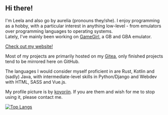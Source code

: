 ## Hi there!

I'm Leela and also go by aurelia (pronouns they/she). I enjoy programming as a hobby,
with a particular interest in anything low-level - from emulators over
programming languages to operating systems.  
Lately, I've mainly been working on [GameGirl](https://github.com/anellie/gamegirl), a GB and GBA emulator.

[Check out my website!](https://elia.garden)

Most of my projects are primarily hosted on my [Gitea](https://git.elia.garden/ellie),
only finished projects tend to be mirrored here on GitHub.

The languages I would consider myself proficient in are Rust, Kotlin and (sadly) Java, with
intermediate-level skills in Python/Django and Webdev with HTML, SASS and Vue.js.

My profile picture is by [koyoriin](https://twitter.com/koyoriin). If you are them and wish for me to stop using it, please contact me.

[![Top Langs](https://github-readme-stats.vercel.app/api/top-langs/?username=anellie)](https://github.com/anuraghazra/github-readme-stats)
